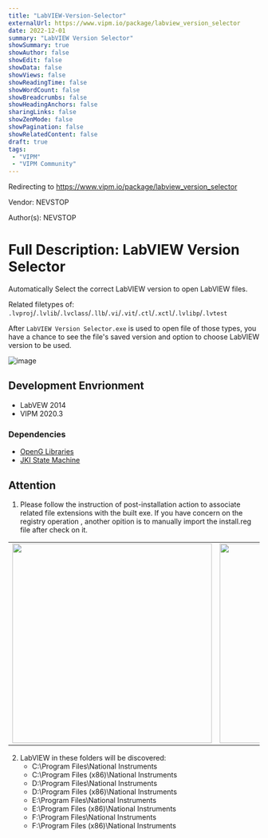 ```yaml
---
title: "LabVIEW-Version-Selector"
externalUrl: https://www.vipm.io/package/labview_version_selector
date: 2022-12-01
summary: "LabVIEW Version Selector"
showSummary: true
showAuthor: false
showEdit: false
showData: false
showViews: false
showReadingTime: false
showWordCount: false
showBreadcrumbs: false
showHeadingAnchors: false
sharingLinks: false
showZenMode: false
showPagination: false
showRelatedContent: false
draft: true
tags:
 - "VIPM"
 - "VIPM Community"
---
```


Redirecting to https://www.vipm.io/package/labview_version_selector

Vendor: NEVSTOP

Author(s): NEVSTOP
 
Full Description:
LabVIEW Version Selector
===================================

Automatically Select the correct LabVIEW version to open LabVIEW files. 

Related filetypes of: `.lvproj`/`.lvlib`/`.lvclass`/`.llb`/`.vi`/`.vit`/`.ctl`/`.xctl`/`.lvlibp`/`.lvtest`

After `LabVIEW Version Selector.exe` is used to open file of those types, you have a chance to see the file's saved version and option to choose LabVIEW version to be used.

![image](https://user-images.githubusercontent.com/8196752/198526226-0ca079f3-e9c1-41de-b14c-12358854a554.png)

## Development Envrionment

 - LabVEW 2014
 - VIPM 2020.3

### Dependencies

 - [OpenG Libraries](http://sine.ni.com/nips/cds/view/p/lang/zhs/nid/209027)
 - [JKI State Machine](https://github.com/JKISoftware/JKI-State-Machine)

## Attention

   1. Please follow the instruction of post-installation action to associate related file extensions with the built exe. If you have concern on the registry operation , another opition is to manually import the install.reg file after check on it.
   
   <table><tr>
   <td><img src=https://user-images.githubusercontent.com/8196752/198864067-595e8bd5-96bf-4269-9d45-c72a9979ebca.png width=400px /></td>
   <td><img src=https://user-images.githubusercontent.com/8196752/198864102-0ac8998f-77b5-4925-8ffa-20fb20ebb6bd.png width=400px /></td>
   </tr></table>
 
   2. LabVIEW in these folders will be discovered:    
         - C:\\Program Files\\National Instruments
         - C:\\Program Files (x86)\\National Instruments
         - D:\\Program Files\\National Instruments
         - D:\\Program Files (x86)\\National Instruments
         - E:\\Program Files\\National Instruments
         - E:\\Program Files (x86)\\National Instruments
         - F:\\Program Files\\National Instruments
         - F:\\Program Files (x86)\\National Instruments